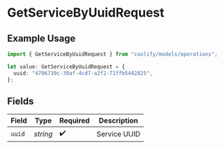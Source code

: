 # GetServiceByUuidRequest

## Example Usage

```typescript
import { GetServiceByUuidRequest } from "coolify/models/operations";

let value: GetServiceByUuidRequest = {
  uuid: "4706739c-39af-4cd7-a2f2-71ffb5442825",
};
```

## Fields

| Field              | Type               | Required           | Description        |
| ------------------ | ------------------ | ------------------ | ------------------ |
| `uuid`             | *string*           | :heavy_check_mark: | Service UUID       |